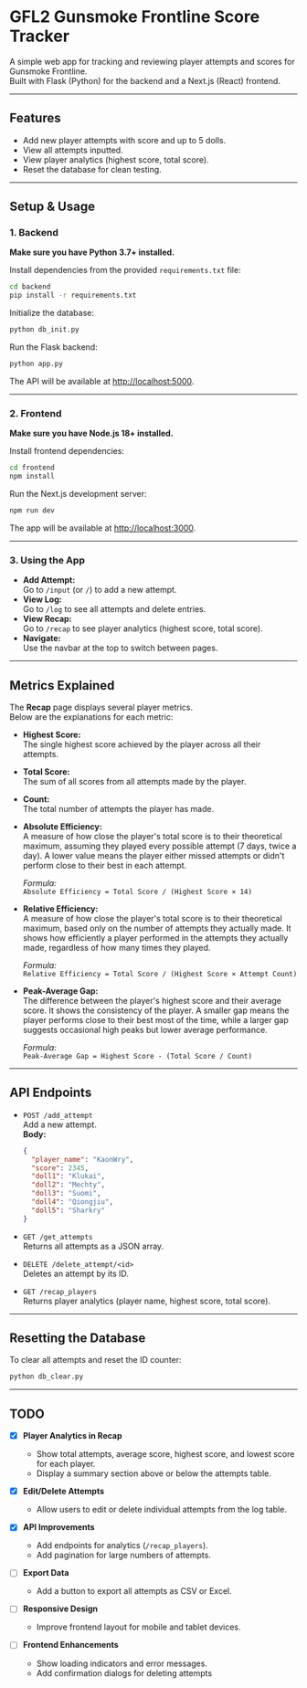 # GFL2 Gunsmoke Frontline Score Tracker

A simple web app for tracking and reviewing player attempts and scores for Gunsmoke Frontline.  
Built with Flask (Python) for the backend and a Next.js (React) frontend.

---

## Features

- Add new player attempts with score and up to 5 dolls.
- View all attempts inputted.
- View player analytics (highest score, total score).
- Reset the database for clean testing.

---

## Setup & Usage

### 1. Backend

**Make sure you have Python 3.7+ installed.**

Install dependencies from the provided `requirements.txt` file:

```sh
cd backend
pip install -r requirements.txt
```

Initialize the database:

```sh
python db_init.py
```

Run the Flask backend:

```sh
python app.py
```
The API will be available at [http://localhost:5000](http://localhost:5000).

---

### 2. Frontend

**Make sure you have Node.js 18+ installed.**

Install frontend dependencies:

```sh
cd frontend
npm install
```

Run the Next.js development server:

```sh
npm run dev
```
The app will be available at [http://localhost:3000](http://localhost:3000).

---

### 3. Using the App

- **Add Attempt:**  
  Go to `/input` (or `/`) to add a new attempt.
- **View Log:**  
  Go to `/log` to see all attempts and delete entries.
- **View Recap:**  
  Go to `/recap` to see player analytics (highest score, total score).
- **Navigate:**  
  Use the navbar at the top to switch between pages.

---

## Metrics Explained

The **Recap** page displays several player metrics.  
Below are the explanations for each metric:

- **Highest Score:**  
  The single highest score achieved by the player across all their attempts.

- **Total Score:**  
  The sum of all scores from all attempts made by the player. 

- **Count:**  
  The total number of attempts the player has made.

- **Absolute Efficiency:**  
  A measure of how close the player's total score is to their theoretical maximum, assuming they played every possible attempt (7 days, twice a day). A lower value means the player either missed attempts or didn't perform close to their best in each attempt.

  _Formula:_  
  `Absolute Efficiency = Total Score / (Highest Score × 14)`  

- **Relative Efficiency:**  
  A measure of how close the player's total score is to their theoretical maximum, based only on the number of attempts they actually made. It shows how efficiently a player performed in the attempts they actually made, regardless of how many times they played.

  _Formula:_  
  `Relative Efficiency = Total Score / (Highest Score × Attempt Count)`  

- **Peak-Average Gap:**  
  The difference between the player's highest score and their average score. It shows the consistency of the player. A smaller gap means the player performs close to their best most of the time, while a larger gap suggests occasional high peaks but lower average performance.

  _Formula:_  
  `Peak-Average Gap = Highest Score - (Total Score / Count)`

---

## API Endpoints

- `POST /add_attempt`  
  Add a new attempt.  
  **Body:**  
  ```json
  {
    "player_name": "KaonWry",
    "score": 2345,
    "doll1": "Klukai",
    "doll2": "Mechty",
    "doll3": "Suomi",
    "doll4": "Qiongjiu",
    "doll5": "Sharkry"
  }
  ```

- `GET /get_attempts`  
  Returns all attempts as a JSON array.

- `DELETE /delete_attempt/<id>`  
  Deletes an attempt by its ID.

- `GET /recap_players`  
  Returns player analytics (player name, highest score, total score).

---

## Resetting the Database

To clear all attempts and reset the ID counter:

```sh
python db_clear.py
```

---

## TODO

- [x] **Player Analytics in Recap**
  - Show total attempts, average score, highest score, and lowest score for each player.
  - Display a summary section above or below the attempts table.

- [x] **Edit/Delete Attempts**
  - Allow users to edit or delete individual attempts from the log table.

- [x] **API Improvements**
  - Add endpoints for analytics (`/recap_players`).
  - Add pagination for large numbers of attempts.

- [ ] **Export Data**
  - Add a button to export all attempts as CSV or Excel.

- [ ] **Responsive Design**
  - Improve frontend layout for mobile and tablet devices.

- [ ] **Frontend Enhancements**
  - Show loading indicators and error messages.
  - Add confirmation dialogs for deleting attempts
